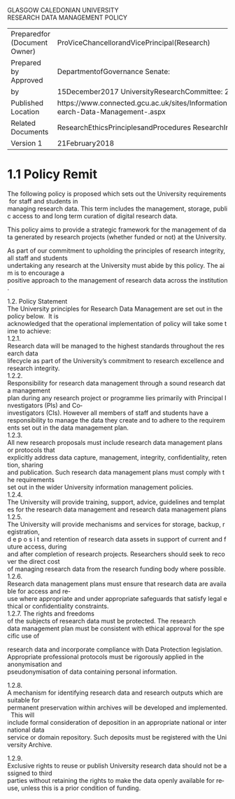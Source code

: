 GLASGOW CALEDONIAN UNIVERSITY RESEARCH DATA MANAGEMENT POLICY  

<html><body><table><tr><td>Preparedfor (Document Owner)</td><td>ProViceChancellorandVicePrincipal(Research)</td></tr><tr><td>Prepared by Approved</td><td>DepartmentofGovernance Senate:</td></tr><tr><td>by</td><td>15December2017 UniversityResearchCommittee: 22November2017</td></tr><tr><td>Published Location</td><td>https://www.connected.gcu.ac.uk/sites/InformationMatters/DataProtectionPrivacy/Pages/Res earch-Data-Management-.aspx</td></tr><tr><td>Related Documents</td><td>ResearchEthicsPrinciplesandProcedures ResearchIntegrityPolicy</td></tr><tr><td>Version 1</td><td>21February2018</td></tr></table></body></html>  

# 1.1 Policy Remit  

The following policy is proposed which sets out the University requirements for staff and students in managing research data. This term includes the management, storage, public access to and long term curation of digital research data.  

This policy aims to provide a strategic framework for the management of data generated by research projects (whether funded or not) at the University.  

As part of our commitment to upholding the principles of research integrity, all staff and students undertaking any research at the University must abide by this policy. The aim is to encourage a positive approach to the management of research data across the institution.  

1.2. Policy Statement   
The University principles for Research Data Management are set out in the policy below.  It is   
acknowledged that the operational implementation of policy will take some time to achieve:   
1.2.1. Research data will be managed to the highest standards throughout the research data lifecycle as part of the University’s commitment to research excellence and research integrity.   
1.2.2. Responsibility for research data management through a sound research data management plan during any research project or programme lies primarily with Principal Investigators (PIs) and Co‐investigators (CIs). However all members of staff and students have a responsibility to manage the data they create and to adhere to the requirements set out in the data management plan.   
1.2.3. All new research proposals must include research data management plans or protocols that explicitly address data capture, management, integrity, confidentiality, retention, sharing and publication. Such research data management plans must comply with the requirements set out in the wider University information management policies.   
1.2.4. The University will provide training, support, advice, guidelines and templates for the research data management and research data management plans   
1.2.5. The University will provide mechanisms and services for storage, backup, registration, d e p o s i t and retention of research data assets in support of current and future access, during  and after completion of research projects. Researchers should seek to recover the direct cost  of managing research data from the research funding body where possible.   
1.2.6. Research data management plans must ensure that research data are available for access and re‐use where appropriate and under appropriate safeguards that satisfy legal ethical or confidentiality constraints.   
1.2.7. The rights and freedoms  of the subjects of research data must be protected. The research data management plan must be consistent with ethical approval for the specific use of  

research data and incorporate compliance with Data Protection legislation. Appropriate professional protocols must be rigorously applied in the  anonymisation and pseudonymisation of data containing personal information.  

1.2.8. A mechanism for identifying research data and research outputs which are suitable for permanent preservation within archives will be developed and implemented.  This will include formal consideration of deposition in an appropriate national or international data service or domain repository. Such deposits must be registered with the University Archive.  

1.2.9. Exclusive rights to reuse or publish University research data should not be assigned to third parties without retaining the rights to make the data openly available for re‐use, unless this is a prior condition of funding.  